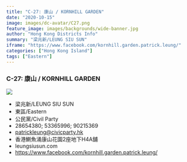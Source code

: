 ```yaml
---
title: "C-27: 康山 / KORNHILL GARDEN"
date: "2020-10-15"
image: images/dc-avatar/C27.png
feature_image: images/backgrounds/wide-banner.jpg
author: "Hong Kong Districts Info"
summary: "梁兆新/LEUNG SIU SUN"
iframe: "https://www.facebook.com/kornhill.garden.patrick.leung/"
categories: ["Hong Kong Island"]
tags: ["Eastern"]
---
```


### C-27: 康山 / KORNHILL GARDEN  
![](/images/dc-avatar/C27.png)  

 - 梁兆新/LEUNG SIU SUN  
 - 東區/Eastern  
 - 公民黨/Civil Party  
 - 28654380; 53365996; 90215369  
 - patrickleung@civicparty.hk  
 - 香港鰂魚涌康山花園2座地下H4A舖  
 - leungsiusun.com  
 - https://www.facebook.com/kornhill.garden.patrick.leung/
